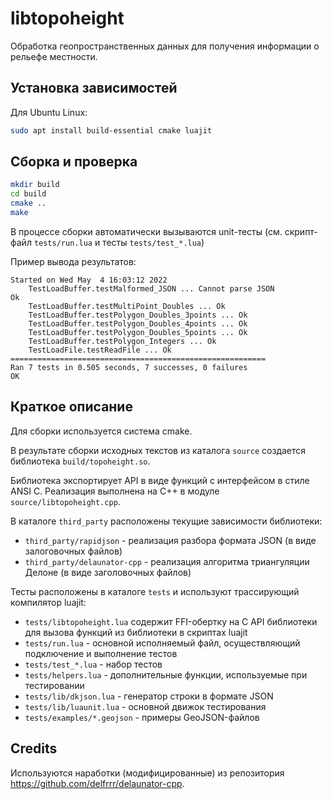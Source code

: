 libtopoheight
=============

Обработка геопространственных данных для получения информации о рельефе местности.

Установка зависимостей
----------------------

Для Ubuntu Linux:

```bash
sudo apt install build-essential cmake luajit
```

Сборка и проверка
-----------------

```bash
mkdir build
cd build
cmake ..
make
```

В процессе сборки автоматически вызываются unit-тесты (см. скрипт-файл ``tests/run.lua`` и тесты ``tests/test_*.lua``)

Пример вывода результатов:
```
Started on Wed May  4 16:03:12 2022
    TestLoadBuffer.testMalformed_JSON ... Cannot parse JSON
Ok
    TestLoadBuffer.testMultiPoint_Doubles ... Ok
    TestLoadBuffer.testPolygon_Doubles_3points ... Ok
    TestLoadBuffer.testPolygon_Doubles_4points ... Ok
    TestLoadBuffer.testPolygon_Doubles_5points ... Ok
    TestLoadBuffer.testPolygon_Integers ... Ok
    TestLoadFile.testReadFile ... Ok
=========================================================
Ran 7 tests in 0.505 seconds, 7 successes, 0 failures
OK
```

Краткое описание
----------------

Для сборки используется система cmake.

В результате сборки исходных текстов из каталога ``source`` создается библиотека ``build/topoheight.so``.

Библиотека экспортирует API в виде функций с интерфейсом в стиле ANSI C.
Реализация выполнена на C++ в модуле ``source/libtopoheight.cpp``.

В каталоге ``third_party`` расположены текущие зависимости библиотеки:
- ``third_party/rapidjson`` - реализация разбора формата JSON (в виде залоговочных файлов)
- ``third_party/delaunator-cpp`` - реализация алгоритма триангуляции Делоне (в виде заголовочных файлов)

Тесты расположены в каталоге ``tests`` и используют трассирующий компилятор luajit:
- ``tests/libtopoheight.lua`` содержит FFI-обертку на C API библиотеки для вызова функций из библиотеки в скриптах luajit
- ``tests/run.lua`` - основной исполняемый файл, осуществляющий подключение и выполнение тестов
- ``tests/test_*.lua`` - набор тестов
- ``tests/helpers.lua`` - дополнительные функции, используемые при тестировании
- ``tests/lib/dkjson.lua`` - генератор строки в формате JSON
- ``tests/lib/luaunit.lua`` - основной движок тестирования
- ``tests/examples/*.geojson`` - примеры GeoJSON-файлов

Credits
-------

Используются наработки (модифицированные) из репозитория https://github.com/delfrrr/delaunator-cpp.
